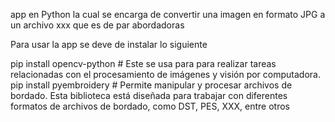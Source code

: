 app en Python la cual se encarga de convertir una imagen en formato JPG a un archivo xxx que es de par abordadoras

Para usar la app se deve de instalar lo siguiente

pip install opencv-python # Este se usa para para realizar tareas relacionadas con el procesamiento de imágenes y visión por computadora.
pip install pyembroidery # Permite manipular y procesar archivos de bordado. Esta biblioteca está diseñada para trabajar con diferentes formatos de archivos de bordado, como DST, PES, XXX, entre otros
